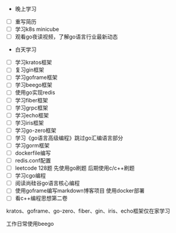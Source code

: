 + 晚上学习

- [ ] 重写简历
- [ ] 学习k8s minicube
- [ ] 观看go夜读视频，了解go语言行业最新动态

+ 白天学习

- [ ] 学习kratos框架
- [ ] 复习gin框架
- [ ] 学习goframe框架
- [ ] 学习beego框架
- [ ] 使用go实现redis
- [ ] 学习fiber框架
- [ ] 学习grpc框架
- [ ] 学习echo框架
- [ ] 学习iris框架
- [ ] 学习go-zero框架
- [ ] 学习《go语言高级编程》跳过go汇编语言部分
- [ ] 学习gorm框架
- [ ] dockerfile编写
- [ ] redis.conf配置
- [ ] leetcode 128题 先使用go刷题 后期使用c/c++刷题
- [ ] 学习cgo编程
- [ ] 阅读尚硅谷go语言核心编程
- [ ] 使用goframe编写markdown博客项目 使用docker部署
- [ ] 看c++编程思想第二卷

kratos、goframe、go-zero、fiber、gin、iris、echo框架仅在家学习

工作日常使用beego

